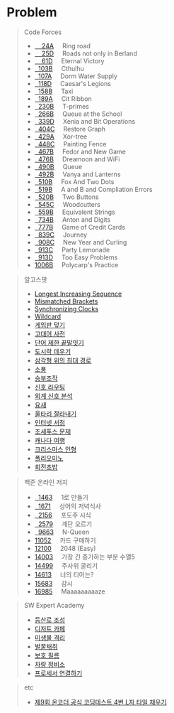 # Problem
>Code Forces<br>
>* [&nbsp;&nbsp;&nbsp;&nbsp;24A](http://codeforces.com/problemset/problem/24/A)&nbsp;&nbsp;&nbsp;&nbsp;&nbsp;Ring road<br>
>* [&nbsp;&nbsp;&nbsp;&nbsp;25D](http://codeforces.com/problemset/problem/25/D)&nbsp;&nbsp;&nbsp;&nbsp;&nbsp;Roads not only in Berland<br>
>* [&nbsp;&nbsp;&nbsp;&nbsp;61D](http://codeforces.com/problemset/problem/61/D)&nbsp;&nbsp;&nbsp;&nbsp;&nbsp;Eternal Victory<br>
>* [&nbsp;&nbsp;103B](http://codeforces.com/problemset/problem/103/B)&nbsp;&nbsp;&nbsp;&nbsp;&nbsp;Cthulhu<br>
>* [&nbsp;&nbsp;107A](http://codeforces.com/problemset/problem/107/A)&nbsp;&nbsp;&nbsp;&nbsp;&nbsp;Dorm Water Supply<br>
>* [&nbsp;&nbsp;118D](http://codeforces.com/problemset/problem/118/D)&nbsp;&nbsp;&nbsp;&nbsp;&nbsp;Caesar's Legions<br>
>* [&nbsp;&nbsp;158B](http://codeforces.com/problemset/problem/158/B)&nbsp;&nbsp;&nbsp;&nbsp;&nbsp;Taxi<br>
>* [&nbsp;&nbsp;189A](http://codeforces.com/problemset/problem/189/A)&nbsp;&nbsp;&nbsp;&nbsp;&nbsp;Cit Ribbon<br>
>* [&nbsp;&nbsp;230B](http://codeforces.com/problemset/problem/230/B)&nbsp;&nbsp;&nbsp;&nbsp;&nbsp;T-primes<br>
>* [&nbsp;&nbsp;266B](http://codeforces.com/problemset/problem/266/B)&nbsp;&nbsp;&nbsp;&nbsp;&nbsp;Queue at the School<br>
>* [&nbsp;&nbsp;339D](http://codeforces.com/problemset/problem/339/D)&nbsp;&nbsp;&nbsp;&nbsp;&nbsp;Xenia and Bit Operations<br>
>* [&nbsp;&nbsp;404C](http://codeforces.com/problemset/problem/404/C)&nbsp;&nbsp;&nbsp;&nbsp;&nbsp;Restore Graph<br>
>* [&nbsp;&nbsp;429A](http://codeforces.com/problemset/problem/429/A)&nbsp;&nbsp;&nbsp;&nbsp;&nbsp;Xor-tree<br>
>* [&nbsp;&nbsp;448C](http://codeforces.com/problemset/problem/448/C)&nbsp;&nbsp;&nbsp;&nbsp;&nbsp;Painting Fence<br>
>* [&nbsp;&nbsp;467B](http://codeforces.com/problemset/problem/467/B)&nbsp;&nbsp;&nbsp;&nbsp;&nbsp;Fedor and New Game<br>
>* [&nbsp;&nbsp;476B](http://codeforces.com/problemset/problem/476/B)&nbsp;&nbsp;&nbsp;&nbsp;&nbsp;Dreamoon and WiFi<br>
>* [&nbsp;&nbsp;490B](http://codeforces.com/problemset/problem/490/B)&nbsp;&nbsp;&nbsp;&nbsp;&nbsp;Queue<br>
>* [&nbsp;&nbsp;492B](http://codeforces.com/problemset/problem/492/B)&nbsp;&nbsp;&nbsp;&nbsp;&nbsp;Vanya and Lanterns<br>
>* [&nbsp;&nbsp;510B](http://codeforces.com/problemset/problem/510/B)&nbsp;&nbsp;&nbsp;&nbsp;&nbsp;Fox And Two Dots<br>
>* [&nbsp;&nbsp;519B](http://codeforces.com/problemset/problem/519/B)&nbsp;&nbsp;&nbsp;&nbsp;&nbsp;A and B and Compliation Errors<br>
>* [&nbsp;&nbsp;520B](http://codeforces.com/problemset/problem/520/B)&nbsp;&nbsp;&nbsp;&nbsp;&nbsp;Two Buttons<br>
>* [&nbsp;&nbsp;545C](http://codeforces.com/problemset/problem/545/C)&nbsp;&nbsp;&nbsp;&nbsp;&nbsp;Woodcutters<br>
>* [&nbsp;&nbsp;559B](https://codeforces.com/problemset/problem/559/B)&nbsp;&nbsp;&nbsp;&nbsp;&nbsp;Equivalent Strings<br>
>* [&nbsp;&nbsp;734B](http://codeforces.com/problemset/problem/734/B)&nbsp;&nbsp;&nbsp;&nbsp;&nbsp;Anton and Digits<br>
>* [&nbsp;&nbsp;777B](http://codeforces.com/problemset/problem/777/B)&nbsp;&nbsp;&nbsp;&nbsp;&nbsp;Game of Credit Cards<br>
>* [&nbsp;&nbsp;839C](http://codeforces.com/problemset/problem/839/C)&nbsp;&nbsp;&nbsp;&nbsp;&nbsp;Journey<br>
>* [&nbsp;&nbsp;908C](http://codeforces.com/problemset/problem/908/C)&nbsp;&nbsp;&nbsp;&nbsp;&nbsp;New Year and Curling<br>
>* [&nbsp;&nbsp;913C](http://codeforces.com/problemset/problem/913/C)&nbsp;&nbsp;&nbsp;&nbsp;&nbsp;Party Lemonade<br>
>* [&nbsp;&nbsp;913D](http://codeforces.com/problemset/problem/913/D)&nbsp;&nbsp;&nbsp;&nbsp;&nbsp;Too Easy Problems<br>
>* [1006B](http://codeforces.com/problemset/problem/1006/B)&nbsp;&nbsp;&nbsp;&nbsp;&nbsp;Polycarp's Practice<br>

>알고스팟<br>
>* [Longest Increasing Sequence](https://algospot.com/judge/problem/read/LIS)<br>
>* [Mismatched Brackets](https://algospot.com/judge/problem/read/BRACKETS2)<br>
>* [Synchronizing Clocks](https://algospot.com/judge/problem/read/CLOCKSYNC)<br>
>* [Wildcard](https://algospot.com/judge/problem/read/WILDCARD)<br>
>* [게임판 덮기](https://algospot.com/judge/problem/read/BOARDCOVER)<br>
>* [고대어 사전](https://algospot.com/judge/problem/read/DICTIONARY)<br>
>* [단어 제한 끝말잇기](https://algospot.com/judge/problem/read/WORDCHAIN)<br>
>* [도시락 데우기](https://algospot.com/judge/problem/read/LUNCHBOX)<br>
>* [삼각형 위의 최대 경로](https://algospot.com/judge/problem/read/TRIANGLEPATH)<br>
>* [소풍](https://algospot.com/judge/problem/read/PICNIC)<br>
>* [승부조작](https://algospot.com/judge/problem/read/MATCHFIX)<br>
>* [신호 라우팅](https://algospot.com/judge/problem/read/ROUTING)<br>
>* [외계 신호 분석](https://algospot.com/judge/problem/read/ITES)<br>
>* [요새](https://algospot.com/judge/problem/read/FORTRESS)<br>
>* [울타리 잘라내기](https://algospot.com/judge/problem/read/FENCE)<br>
>* [인터넷 서점](https://algospot.com/judge/problem/read/BOOKSTORE)<br>
>* [조세푸스 문제](https://algospot.com/judge/problem/read/JOSEPHUS)<br>
>* [캐나다 여행](https://algospot.com/judge/problem/read/CANADATRIP)<br>
>* [크리스마스 인형](https://algospot.com/judge/problem/read/CHRISTMAS)<br>
>* [폴리오미노](https://algospot.com/judge/problem/read/POLY)<br>
>* [회전초밥](https://algospot.com/judge/problem/read/SUSHI)<br>

>백준 온라인 저지<br>
>* [&nbsp;&nbsp;1463](https://www.acmicpc.net/problem/1463)&nbsp;&nbsp;&nbsp;&nbsp;&nbsp;1로 만들기<br>
>* [&nbsp;&nbsp;1671](https://www.acmicpc.net/problem/1671)&nbsp;&nbsp;&nbsp;&nbsp;&nbsp;상어의 저녁식사<br>
>* [&nbsp;&nbsp;2156](https://www.acmicpc.net/problem/2156)&nbsp;&nbsp;&nbsp;&nbsp;&nbsp;포도주 시식<br>
>* [&nbsp;&nbsp;2579](https://www.acmicpc.net/problem/2579)&nbsp;&nbsp;&nbsp;&nbsp;&nbsp;계단 오르기<br>
>* [&nbsp;&nbsp;9663](https://www.acmicpc.net/problem/9663)&nbsp;&nbsp;&nbsp;&nbsp;&nbsp;N-Queen<br>
>* [11052](https://www.acmicpc.net/problem/11052)&nbsp;&nbsp;&nbsp;&nbsp;&nbsp;카드 구매하기<br>
>* [12100](https://www.acmicpc.net/problem/12100)&nbsp;&nbsp;&nbsp;&nbsp;&nbsp;2048 (Easy)<br>
>* [14003](https://www.acmicpc.net/problem/14003)&nbsp;&nbsp;&nbsp;&nbsp;&nbsp;가장 긴 증가하는 부분 수열5<br>
>* [14499](https://www.acmicpc.net/problem/14499)&nbsp;&nbsp;&nbsp;&nbsp;&nbsp;주사위 굴리기<br>
>* [14613](https://www.acmicpc.net/problem/14613)&nbsp;&nbsp;&nbsp;&nbsp;&nbsp;너의 티어는?<br>
>* [15683](https://www.acmicpc.net/problem/15683)&nbsp;&nbsp;&nbsp;&nbsp;&nbsp;감시<br>
>* [16985](https://www.acmicpc.net/problem/16985)&nbsp;&nbsp;&nbsp;&nbsp;&nbsp;Maaaaaaaaaze<br>

>SW Expert Academy<br>
>* [등산로 조성](https://www.swexpertacademy.com/main/code/problem/problemDetail.do?contestProbId=AV5PoOKKAPIDFAUq&categoryId=AV5PoOKKAPIDFAUq&categoryType=CODE)<br>
>* [디저트 카페](https://www.swexpertacademy.com/main/code/problem/problemDetail.do?contestProbId=AV5VwAr6APYDFAWu&categoryId=AV5VwAr6APYDFAWu&categoryType=CODE)<br>
>* [미생물 격리](https://www.swexpertacademy.com/main/code/problem/problemDetail.do?contestProbId=AV597vbqAH0DFAVl&categoryId=AV597vbqAH0DFAVl&categoryType=CODE)<br>
>* [벌꿀채취](https://www.swexpertacademy.com/main/code/problem/problemDetail.do?contestProbId=AV5V4A46AdIDFAWu&categoryId=AV5V4A46AdIDFAWu&categoryType=CODE)<br>
>* [보호 필름](https://www.swexpertacademy.com/main/code/problem/problemDetail.do?contestProbId=AV5V1SYKAaUDFAWu&categoryId=AV5V1SYKAaUDFAWu&categoryType=CODE)<br>
>* [차량 정비소](https://www.swexpertacademy.com/main/code/problem/problemDetail.do?contestProbId=AV6c6bgaIuoDFAXy&categoryId=AV6c6bgaIuoDFAXy&categoryType=CODE)<br>
>* [프로세서 연결하기](https://www.swexpertacademy.com/main/code/problem/problemDetail.do?contestProbId=AV4suNtaXFEDFAUf&categoryId=AV4suNtaXFEDFAUf&categoryType=CODE)<br>

>etc<br>
>* [제9회 온코더 공식 코딩테스트 4번 L자 타일 채우기](https://www.oncoder.com/developer/practice/list)<br>